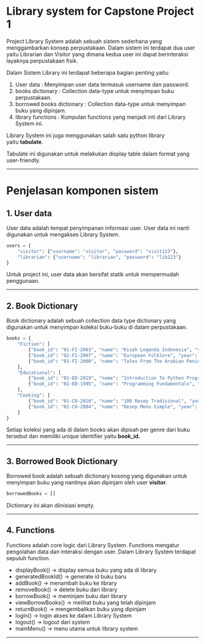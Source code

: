 # Library system for Capstone Project 1

Project Library System adalah sebuah sistem sederhana yang menggambarkan konsep perpustakaan. Dalam sistem ini terdapat dua user yaitu Librarian dan Visitor yang dimana kedua user ini dapat berinteraksi layaknya perpustakaan fisik.

Dalam Sistem Library ini terdapat beberapa bagian penting yaitu:

1. User data : Menyimpan user data termasuk username dan password.
2. books dictionary : Collection data-type untuk menyimpan buku perpustakaan.
3. borrowed books dictionary : Collection data-type untuk menyimpan buku yang dipinjam.
4. library functions : Kumpulan functions yang menjadi inti dari Library System ini.

Library System ini juga menggunakan salah satu python library yaitu **tabulate**.

Tabulate ini digunakan untuk melakukan display table dalam format yang user-friendly.

---

# Penjelasan komponen sistem

## 1. User data

User data adalah tempat penyimpanan informasi user. User data ini nanti digunakan untuk mengakses Library System.

```python
users = {
    "visitor": {"username": "visitor", "password": "visit123"},
    "librarian": {"username": "librarian", "password": "lib123"}
}
```

Untuk project ini, user data akan bersifat statik untuk mempermudah penggunaan.

---

## 2. Book Dictionary

Book dictionary adalah sebuah collection data type dictionary yang digunakan untuk menyimpan koleksi buku-buku di dalam perpustakaan.

```python
books = {
    "Fiction": [
        {"book_id": "01-FI-2003", "name": "Kisah Legenda Indonesia", "year": 2003, "status": "available"},
        {"book_id": "02-FI-2007", "name": "European Folklore", "year": 2007, "status": "available"},
        {"book_id": "03-FI-2000", "name": "Tales From The Arabian Peninsula", "year": 2000, "status": "not available"},
    ],
    "Educational": [
        {"book_id": "01-ED-2019", "name": "Introduction To Python Programming", "year": 2019, "status": "available"},
        {"book_id": "02-ED-1995", "name": "Programming Fundamentals", "year": 1995, "status": "available"},
    ],
    "Cooking": [
        {"book_id": "01-CO-2010", "name": "100 Resep Tradisional", "year": 2010, "status": "available"},
        {"book_id": "02-CO-2004", "name": "Resep Menu Simple", "year": 2004, "status": "available"},
    ]
}
```

Setiap koleksi yang ada di dalam books akan dipisah per genre dari buku tersebut dan memiliki unique identifier yaitu **book_id.**

---

## 3. Borrowed Book Dictionary

Borrowed book adalah sebuah dictionary kosong yang digunakan untuk menyimpan buku yang nantinya akan dipinjam oleh user **visitor**. 

```python
borrowedBooks = []
```

Dictionary ini akan diinisiasi empty.

---

## 4. Functions

Functions adalah core logic dari Library System. Functions mengatur pengolahan data dan interaksi dengan user. Dalam Library System terdapat sepuluh function.

- displayBook() → display semua buku yang ada di library
- generatedBookId() → generate id buku baru
- addBook() → menambah buku ke library
- removeBook() → delete buku dari library
- borrowBook() → meminjam buku dari library
- viewBorrowBooks() → melihat buku yang telah dipinjam
- returnBook() → mengembalikan buku yang dipinjam
- login() → login akses ke dalam Library System
- logout() → logout dari system
- mainMenu() → menu utama untuk library system

---
